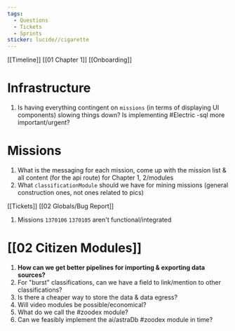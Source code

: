 ```yaml
---
tags:
  - Questions
  - Tickets
  - Sprints
sticker: lucide//cigarette
---
```

[[Timeline]] [[01 Chapter 1]] [[Onboarding]]

# Infrastructure
1. Is having everything contingent on `missions` (in terms of displaying UI components) slowing things down? Is implementing #Electric -sql more important/urgent?
# Missions
1. What is the messaging for each mission, come up with the mission list & all content (for the api route) for Chapter 1, 2/modules
2. What `classificationModule` should we have for mining missions (general construction ones, not ones related to pics)

[[Tickets]] [[02 Globals/Bug Report]]
1. Missions `1370106` `1370105` aren't functional/integrated

# [[02 Citizen Modules]]
1. **How can we get better pipelines for importing & exporting data sources?**
2. For "burst" classifications, can we have a field to link/mention to other classifications?
3. Is there a cheaper way to store the data & data egress?
4. Will video modules be possible/economical?
5. What do we call the #zoodex module?
6. Can we feasibly implement the ai/astraDb #zoodex module in time?